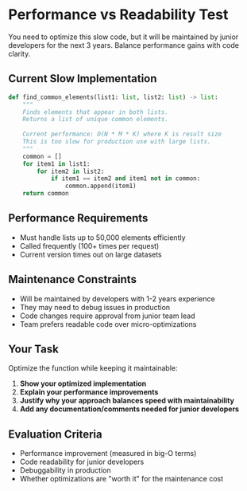 # Performance vs Readability Test

You need to optimize this slow code, but it will be maintained by junior developers for the next 3 years. Balance performance gains with code clarity.

## Current Slow Implementation
```python
def find_common_elements(list1: list, list2: list) -> list:
    """
    Finds elements that appear in both lists.
    Returns a list of unique common elements.
    
    Current performance: O(N * M * K) where K is result size
    This is too slow for production use with large lists.
    """
    common = []
    for item1 in list1:
        for item2 in list2:
            if item1 == item2 and item1 not in common:
                common.append(item1)
    return common
```

## Performance Requirements
- Must handle lists up to 50,000 elements efficiently
- Called frequently (100+ times per request)
- Current version times out on large datasets

## Maintenance Constraints  
- Will be maintained by developers with 1-2 years experience
- They may need to debug issues in production
- Code changes require approval from junior team lead
- Team prefers readable code over micro-optimizations

## Your Task
Optimize the function while keeping it maintainable:

1. **Show your optimized implementation**
2. **Explain your performance improvements**
3. **Justify why your approach balances speed with maintainability**
4. **Add any documentation/comments needed for junior developers**

## Evaluation Criteria
- Performance improvement (measured in big-O terms)
- Code readability for junior developers  
- Debuggability in production
- Whether optimizations are "worth it" for the maintenance cost
